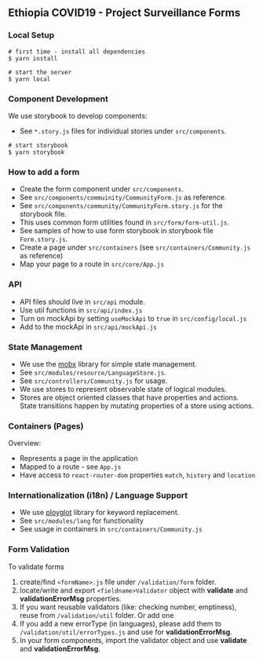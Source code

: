## Ethiopia COVID19 - Project Surveillance Forms

### Local Setup

```
# first time - install all dependencies
$ yarn install

# start the server
$ yarn local
```

### Component Development

We use storybook to develop components:
- See `*.story.js` files for individual stories under `src/components`.

```
# start storybook
$ yarn storybook
```

### How to add a form
- Create the form component under `src/components`.
 - See `src/components/commuinity/CommunityForm.js` as reference.
 - See `src/components/community/CommunityForm.story.js` for the storybook file.
 - This uses common form utilities found in `src/form/form-util.js`.
 - See samples of how to use form storybook in storybook file `Form.story.js`.
- Create a page under `src/containers` (see `src/containers/Community.js` as reference)
- Map your page to a route in `src/core/App.js`

### API

* API files should live in `src/api` module.
* Use util functions in `src/api/index.js`
* Turn on mockApi by setting `useMockApi` to `true` in `src/config/local.js`
* Add to the mockApi in `src/api/mockApi.js`

### State Management

* We use the [mobx](https://github.com/mobxjs/mobx) library for simple state management.
* See `src/modules/resource/LanguageStore.js`.
* See `src/controllers/Community.js` for usage.
* We use stores to represent observable state of logical modules.
* Stores are object oriented classes that have properties and actions. State transitions happen by mutating properties of a store using actions.

### Containers (Pages)

Overview:
* Represents a page in the application
* Mapped to a route - see `App.js`
* Have access to `react-router-dom` properties `match`, `history` and `location`

### Internationalization (i18n) / Language Support

* We use [ployglot](http://airbnb.io/polyglot.js/polyglot.html) library for keyword replacement.
* See `src/modules/lang` for functionality
* See usage in containers in `src/containers/Community.js`


### Form Validation 
To validate forms
1. create/find `<formName>.js` file under `/validation/form` folder.
2. locate/write and export `<fieldname>Validator` object with **validate** and **validationErrorMsg** properties. 
3. If you want reusable validators (like: checking number, emptiness), reuse from `/validation/util` folder. Or add one
4. If you add a new errorType (in languages), please add them to `/validation/util/errorTypes.js` and use for **validationErrorMsg**. 
5. In your form components, import the validator object and use **validate** and **validationErrorMsg**. 